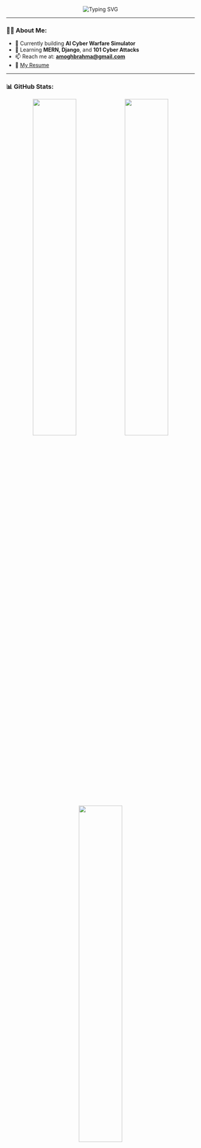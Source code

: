 <!-- Banner Section -->
<!-- Banner Section -->
<p align="center">
  <img src="https://readme-typing-svg.herokuapp.com?font=Fira+Code&weight=600&size=36&duration=4000&pause=1000&color=7BF7D3&background=000000&center=true&vCenter=true&multiline=true&width=800&height=120&lines=Hi+%F0%9F%91%8B%2C+I'm+Amogh;Cybersecurity+Student+%7C+Fullstack+Developer+%7C+AI+Explorer" alt="Typing SVG" />
</p>

---

### 👨‍💻 About Me:
- 🔭 Currently building **AI Cyber Warfare Simulator**  
- 🌱 Learning **MERN, Django**, and **101 Cyber Attacks**  
- 📫 Reach me at: **amoghbrahma@gmail.com**  
- 📄 [My Resume](https://drive.google.com/file/d/1fWudkX_vxevcCcw35jZZNUt68yRAn7jh/view?usp=drive_link)

---

### 📊 GitHub Stats:
<p align="center">
  <img src="https://github-readme-stats.vercel.app/api?username=amogh344&theme=tokyonight&show_icons=true" width="48%" />
  <img src="https://github-readme-streak-stats.herokuapp.com/?user=amogh344&theme=tokyonight" width="48%" />
</p>
<p align="center">
  <img src="https://github-readme-stats.vercel.app/api/top-langs?username=amogh344&layout=compact&theme=tokyonight" width="48%" />
</p>

---

### 🏆 Trophies:
<p align="center">
  <img src="https://github-profile-trophy.vercel.app/?username=amogh344&theme=darkhub&no-frame=true&row=1" />
</p>

---

### 🔗 Connect With Me:
<p align="center">
  <a href="https://linkedin.com/in/amogh-brahma-r-40432227a/"><img src="https://img.shields.io/badge/LinkedIn-0A66C2?style=for-the-badge&logo=linkedin&logoColor=white"/></a>
  <a href="https://instagram.com/amogh344"><img src="https://img.shields.io/badge/Instagram-E4405F?style=for-the-badge&logo=instagram&logoColor=white"/></a>
  <a href="https://www.hackerrank.com/amoghbrahma"><img src="https://img.shields.io/badge/Hackerrank-2EC866?style=for-the-badge&logo=hackerrank&logoColor=white"/></a>
  <a href="https://leetcode.com/amoghbrahmar"><img src="https://img.shields.io/badge/LeetCode-FFA116?style=for-the-badge&logo=leetcode&logoColor=black"/></a>
  <a href="https://dev.to/amogh344"><img src="https://img.shields.io/badge/Dev.to-0A0A0A?style=for-the-badge&logo=devdotto&logoColor=white"/></a>
</p>

---

### 🛠️ Languages & Tools:
<p align="center">
  <img src="https://skillicons.dev/icons?i=linux,bash,c,cpp,java,python,javascript,react,nodejs,mongodb,mysql,django,express,git,github,docker,gcp,aws,tensorflow,pytorch,seaborn,pandas,nginx,bootstrap,swift" />
</p>
